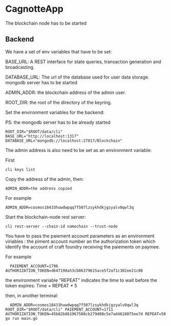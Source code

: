 # CagnotteApp
The blockchain node has to be started


## Backend
We have a set of env variables that have to be set:

BASE_URL: A REST interface for state queries, transaction generation and broadcasting.

DATABASE_URL: The url of the database used for user data storage. mongodb server has to be started

ADMIN_ADDR: the blockchain address of the admin user.

ROOT_DIR: the root of the directory of the keyring.


   Set the environment variables for the backend: 
   
   PS: the mongodb server has to be already started
   
   
    ROOT_DIR="$ROOT/data/cli"
    BASE_URL="http://localhost:1317"
    DATABASE_URL="mongodb://localhost:27017/Blockchain"
    
    
   The admin address is also need to be set as an environment variable:
   
   First 
   
    cli keys list
    
   Copy the address of the admin, then: 
   
    ADMIN_ADDR=the address copied
    
   For example
   
    ADMIN_ADDR=cosmos18433huwdwpqq7f507lzsykhdkjgzyalv0qwl3q
   
  Start the blockchain-node rest server:
  
    cli rest-server --chain-id namechain --trust-node

  You have to pass the paiement account parameters as an environment viriables : the piment account number an the authorization token which identify the account of craft foundry receiving the paiements on paymee.
  
  For example 
  
      PAIEMENT_ACCOUNT=1796 AUTHORIZATION_TOKEN=d647198a53cb86379615ace5f2af1c302ee21c08

  the environment variable "REPEAT" indicates the time to wait before the token expires: Time = REPEAT * 5
  
  then, in another terminal: 
 
      ADMIN_ADDR=cosmos18433huwdwpqq7f507lzsykhdkjgzyalv0qwl3q  ROOT_DIR="$ROOT/data/cli" PAIEMENT_ACCOUNT=1711  AUTHORIZATION_TOKEN=45b82b861967508cb279d08c5e7ad4618075ee7d REPEAT=50 go run main.go  
    

  
  
  
